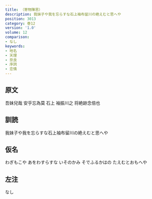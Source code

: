```yaml
---
title: （寄物陳思）
description: 我妹子や我を忘らすな石上袖布留川の絶えむと思へや
position: 3013
category: 巻12
version: '1.0'
volume: 12
comparison:
- なし
keywords:
- 地名
- 天理
- 奈良
- 序詞
- 恋情
---
```


## 原文

吾妹兒哉 安乎忘為莫 石上 袖振川之 将絶跡念倍也

## 訓読

我妹子や我を忘らすな石上袖布留川の絶えむと思へや

## 仮名

わぎもこや あをわすらすな いそのかみ そでふるかはの たえむとおもへや

## 左注

なし
